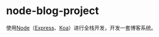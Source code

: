 # node-blog-project

使用[Node](https://nodejs.org/docs/latest/api/)（[Express](https://express.nodejs.cn/)、[Koa](https://koajs.com/)）进行全栈开发，开发一套博客系统。
